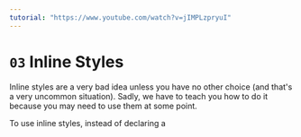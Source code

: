 ```yaml
---
tutorial: "https://www.youtube.com/watch?v=jIMPLzpryuI"
---
```


# `03` Inline Styles

Inline styles are a very bad idea unless you have no other choice (and that's a very uncommon situation). Sadly, we have to teach you how to do it because you may need to use them at some point.

To use inline styles, instead of declaring a <style> tag in the header of the document, you have to set the "style" attribute of any element with the CSS code you need to apply to that specific element.

For example:

```html
<a href="google.com" style="color: red; font-size: 14px;">Go to google</a>
```

Will set the color of that specific link to red and the font-size to 14px

**Note:** 

You can append as many CSS rules as you want, within the same line, separated by semi-colon.

## 📝 Instructions:


1. Set an inline style to change the background color of the table to green. For this exercise, do NOT use styles.css :(


### 💡 Hint:

- How to use the background-size: http://lmgtfy.com/?q=css+inline+style
